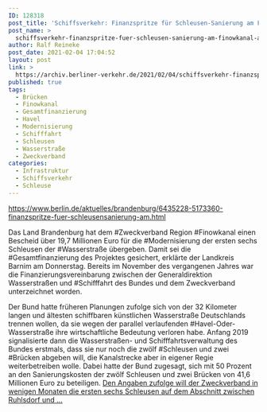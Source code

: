 ```yaml
---
ID: 128318
post_title: 'Schiffsverkehr: Finanzspritze für Schleusen-Sanierung am Finowkanal, aus Berlin.de'
post_name: >
  schiffsverkehr-finanzspritze-fuer-schleusen-sanierung-am-finowkanal-aus-berlin-de
author: Ralf Reineke
post_date: 2021-02-04 17:04:52
layout: post
link: >
  https://archiv.berliner-verkehr.de/2021/02/04/schiffsverkehr-finanzspritze-fuer-schleusen-sanierung-am-finowkanal-aus-berlin-de/
published: true
tags:
  - Brücken
  - Finowkanal
  - Gesamtfinanzierung
  - Havel
  - Modernisierung
  - Schifffahrt
  - Schleusen
  - Wasserstraße
  - Zweckverband
categories:
  - Infrastruktur
  - Schiffsverkehr
  - Schleuse
---
```

https://www.berlin.de/aktuelles/brandenburg/6435228-5173360-finanzspritze-fuer-schleusensanierung-am.html

Das Land Brandenburg hat dem #Zweckverband Region #Finowkanal einen Bescheid über 19,7 Millionen Euro für die #Modernisierung der ersten sechs Schleusen der #Wasserstraße übergeben. Damit sei die #Gesamtfinanzierung des Projektes gesichert, erklärte der Landkreis Barnim am Donnerstag. Bereits im November des vergangenen Jahres war die Finanzierungsvereinbarung zwischen der Generaldirektion Wasserstraßen und #Schifffahrt des Bundes und dem Zweckverband unterzeichnet worden.

Der Bund hatte früheren Planungen zufolge sich von der 32 Kilometer langen und ältesten schiffbaren künstlichen Wasserstraße Deutschlands trennen wollen, da sie wegen der parallel verlaufenden #Havel-Oder-Wasserstraße ihre wirtschaftliche Bedeutung verloren habe. Anfang 2019 signalisierte dann die Wasserstraßen- und Schifffahrtsverwaltung des Bundes erstmals, dass sie nur noch die zwölf #Schleusen und zwei #Brücken abgeben will, die Kanalstrecke aber in eigener Regie weiterbetreiben wolle. Dabei hatte der Bund zugesagt, sich mit 50 Prozent an den Sanierungskosten der zwölf Schleusen und zwei Brücken von 41,6 Millionen Euro zu beteiligen.
<a href="https://www.berlin.de/aktuelles/brandenburg/6435228-5173360-finanzspritze-fuer-schleusensanierung-am.html">Den Angaben zufolge will der Zweckverband in wenigen Monaten die ersten sechs Schleusen auf dem Abschnitt zwischen Ruhlsdorf und ...</a>